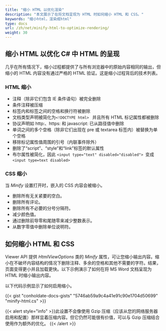 ```yaml
---
title: "缩小 HTML 以优化渲染"
description: "本文展示了在将文档呈现为 HTML 时如何缩小 HTML 和 CSS。"
keywords: "缩小html，渲染成html"
type: docs
url: /zh/net/minify-html-to-optimize-rendering/
weight: 30
---
```



## 缩小 HTML 以优化 C# 中 HTML 的呈现

几乎在所有情况下，缩小过程都提供了与所有浏览器中的原始内容相同的输出，但缩小的 HTML 内容没有通过严格的 HTML 验证。这是缩小过程背后的技术列表。

### HTML 缩小

* 注释（除非它们包含 IE 条件语句）被完全删除
* 条件注释被压缩
* 标签内和标签之间的空格和换行符被删除
* 文档类型声明被简化为`<!DOCTYPE html> ` 并且所有 HTML 标记属性都被删除
* 协议声明如 http:、https: 和 javascript: 已从路径值中删除
* 单词之间的多个空格（除非它们出现在 pre 或 textarea 标签内）被替换为单个空格
* 移除标记属性值周围的引号（内联事件除外）
* 删除了“script”、“style”和“link”标签的默认属性
* 布尔属性被简化，因此 `<input type="text" disabled="disabled"> `变成`<input type=text disabled> `

### CSS 缩小

当 *Minify* 设置打开时，嵌入的 CSS 内容会被缩小。

* 删除所有无关紧要的空白。
* 删除所有评论。
* 删除所有不必要的分号分隔符。
* 减少颜色值。
* 通过删除前导零和尾随零来减少整数表示。
* 从数字零值中删除单位说明符。

## 如何缩小 HTML 和 CSS

Viewer API 提供 *HtmlViewOptions* 类的 *Minify* 属性，可让您缩小输出内容。缩小在不破坏内容结构的情况下删除注释、多余的空格和其他不需要的字符。结果，页面变得更小并且加载更快。以下示例演示了如何在将 MS Word 文档呈现为 HTML 时缩小输出内容。

以下代码示例显示了如何启用缩小。

{{< gist "conholdate-docs-gists" "5746ab59a9c4a41e91c90e1704d50699" "minify-html.cs" >}}

{{< alert style="info" >}}此设置不会像使用 Gzip 压缩（应该从您的网络服务器启用和配置）那样显着压缩内容。但它仍然可能很有价值，可以与 Gzip 压缩结合使用作为额外的优化。 {{< /alert >}}







